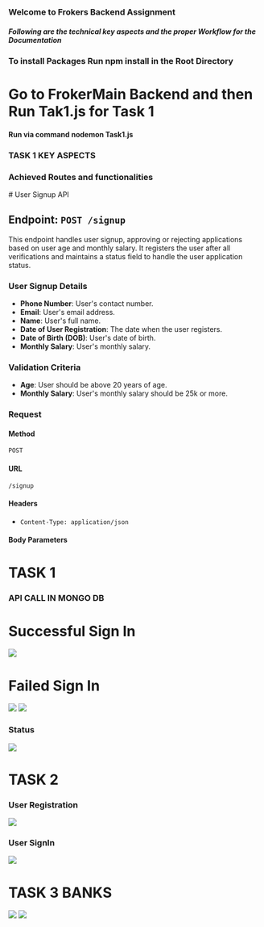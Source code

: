 
### Welcome to Frokers Backend Assignment 

##### Following are the technical key aspects and the proper Workflow for the Documentation

<h3>To install Packages Run npm install in the Root Directory</h3>

<h1>Go to FrokerMain Backend and then Run Tak1.js for Task 1 </h1>

<h4>Run via command nodemon Task1.js</h4>


<h3>TASK 1 KEY ASPECTS</h3>

<h3>Achieved Routes and functionalities</h3>
# User Signup API

## Endpoint: `POST /signup`

This endpoint handles user signup, approving or rejecting applications based on user age and monthly salary. It registers the user after all verifications and maintains a status field to handle the user application status.

### User Signup Details
- **Phone Number**: User's contact number.
- **Email**: User's email address.
- **Name**: User's full name.
- **Date of User Registration**: The date when the user registers.
- **Date of Birth (DOB)**: User's date of birth.
- **Monthly Salary**: User's monthly salary.

### Validation Criteria
- **Age**: User should be above 20 years of age.
- **Monthly Salary**: User's monthly salary should be 25k or more.

### Request
#### Method
`POST`

#### URL
`/signup`

#### Headers
- `Content-Type: application/json`

#### Body Parameters

# TASK 1
<h3>API CALL IN MONGO DB</h3>

<h1>Successful Sign In</h1>

<img src="Images\Success.jpg">


<h1>Failed Sign In</h1>
<img src="Images\Fail.jpg">

<img src="Images\Register.jpg">

### Status

<img src="Images\Status.jpg">





# TASK 2

### User Registration
<img src="Images\UserRegister.jpg">


### User SignIn
<img src="Images\UserLogin.jpg">



# TASK 3 BANKS
<img src="Images\GetUser.jpg">

<img src="Images\UserFound.jpg">